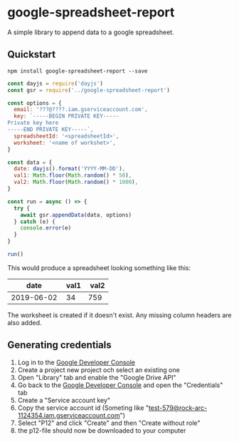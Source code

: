 # google-spreadsheet-report
A simple library to append data to a google spreadsheet.

## Quickstart

```
npm install google-spreadsheet-report --save
```

```javascript
const dayjs = require('dayjs')
const gsr = require('../google-spreadsheet-report')

const options = {
  email: '???@????.iam.gserviceaccount.com',
  key: `-----BEGIN PRIVATE KEY-----
Private key here
-----END PRIVATE KEY-----`,
  spreadsheetId: '<spreadsheetId>',
  worksheet: '<name of workshet>',
}

const data = {
  date: dayjs().format('YYYY-MM-DD'),
  val1: Math.floor(Math.random() * 50),
  val2: Math.floor(Math.random() * 1000),
}

const run = async () => {
  try {
    await gsr.appendData(data, options)
  } catch (e) {
    console.error(e)
  }
}

run()
```

This would produce a spreadsheet looking something like this:

date | val1 | val2
-----|------|-----
2019-06-02 | 34 | 759

The worksheet is created if it doesn't exist. Any missing column headers are also added.

## Generating credentials
1. Log in to the [Google Developer Console](https://console.developers.google.com/)
2. Create a project new project och select an existing one
3. Open "Library" tab and enable the "Google Drive API"
4. Go back to the [Google Developer Console](https://console.developers.google.com/) and open the "Credentials" tab
5. Create a "Service account key"
6. Copy the service account id (Someting like "test-579@rock-arc-1124354.iam.gserviceaccount.com")
7. Select "P12" and click "Create" and then "Create without role"
8. the p12-file should now be downloaded to your computer
